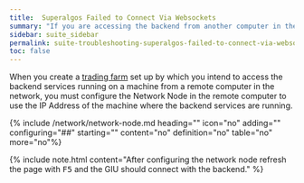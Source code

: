 ```yaml
---
title:  Superalgos Failed to Connect Via Websockets
summary: "If you are accessing the backend from another computer in the network, you need to configure the Network Node with the appropriate IP Address."
sidebar: suite_sidebar
permalink: suite-troubleshooting-superalgos-failed-to-connect-via-websockets.html
toc: false
---
```


When you create a [trading farm](suite-fundamental-trading-farms-concepts.html) set up by which you intend to access the backend services running on a machine from a remote computer in the network, you must configure the Network Node in the remote computer to use the IP Address of the machine where the backend services are running.

{% include /network/network-node.md heading="" icon="no" adding="" configuring="##" starting="" content="no" definition="no" table="no" more="no"%}

{% include note.html content="After configuring the network node refresh the page  with <kbd>F5</kbd> and the GIU should connect with the backend." %}